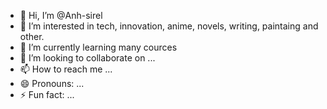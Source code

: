- 👋 Hi, I’m @Anh-sirel
- 👀 I’m interested in tech, innovation, anime, novels, writing, paintaing and other. 
- 🌱 I’m currently learning many cources
- 💞️ I’m looking to collaborate on ...
- 📫 How to reach me ...
- 😄 Pronouns: ...
- ⚡ Fun fact: ...

<!---
Anh-sirel/Anh-sirel is a ✨ special ✨ repository because its `README.md` (this file) appears on your GitHub profile.
You can click the Preview link to take a look at your changes.
--->
